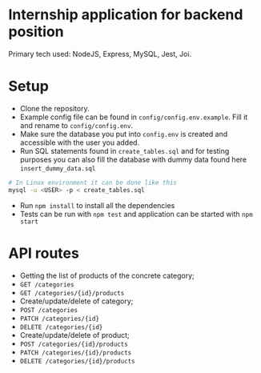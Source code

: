 # Internship application for backend position
Primary tech used: NodeJS, Express, MySQL, Jest, Joi.

# Setup
* Clone the repository.
* Example config file can be found in `config/config.env.example`. Fill it and rename to `config/config.env`.
* Make sure the database you put into `config.env` is created and accessible with the user you added.
* Run SQL statements found in `create_tables.sql` and for testing purposes you can also fill the database with dummy data found here `insert_dummy_data.sql`
```sh
# In Linux environment it can be done like this
mysql -u <USER> -p < create_tables.sql
```
* Run `npm install` to install all the dependencies
* Tests can be run with `npm test` and application can be started with `npm start`

# API routes
* Getting the list of products of the concrete category;
* `GET /categories`
* `GET /categories/{id}/products`
* Create/update/delete of category;
* `POST /categories`
* `PATCH /categories/{id}`
* `DELETE /categories/{id}`
* Create/update/delete of product;
* `POST /categories/{id}/products`
* `PATCH /categories/{id}/products`
* `DELETE /categories/{id}/products`
